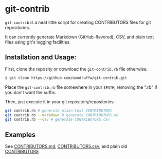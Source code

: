 git-contrib
==========

`git-contrib` is a neat little script for creating CONTRIBUTORS files for git repositories.

It can currently generate Markdown (GitHub-flavored), CSV, and plain text files using git's logging facilities.


## Installation and Usage:
First, clone the reposity or download the `git-contrib.rb` file otherwise.
```bash
$ git clone https://github.com/woodruffw/git-contrib.git
```

Place the `git-contrib.rb` file somewhere in your `$PATH`, removing the ".rb" if you don't want the suffix.

Then, just execute it in your git repository/repositories:

```bash
git contrib.rb # generate plain-text CONTRIBUTORS
git contrib.rb --markdown # generate CONTRIBUTORS.md
git contrib.rb --csv # generate CONTRIBUTORS.csv
```

## Examples
See [CONTRIBUTORS.md]("./CONTRIBUTORS.md"), [CONTRIBUTORS.csv]("./CONTRIBUTORS.csv"), and plain old [CONTRIBUTORS]("./CONTRIBUTORS")
